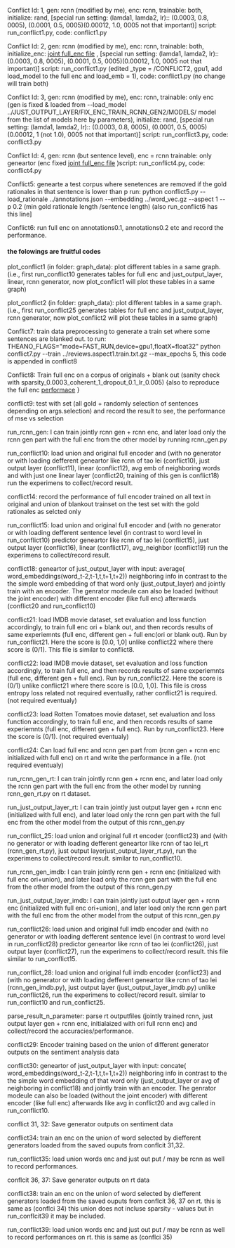 Conflict Id: 1, gen: rcnn (modified by me), enc: rcnn, trainable: both, initialize: rand, [special run setting: (lamda1, lamda2, lr):: (0.0003, 0.8, 0005), (0.0001, 0.5, 0005)(0.00012, 1.0, 0005 not that important)] script: run_conflict1.py, code: conflict1.py


Conflict Id: 2, gen: rcnn (modified by me), enc: rcnn, trainable: both, initialize_enc: [joint full_enc file](https://github.com/rizwan09/budget_model/blob/dev/model_sparsity_0.0003_coherent_1_dropout_0.1_lr_0.005_max_epochs_100.txt.pkl.gz) , [special run setting: (lamda1, lamda2, lr):: (0.0003, 0.8, 0005), (0.0001, 0.5, 0005)(0.00012, 1.0, 0005 not that important)] script: run_conflict1.py (edited _type = /CONFLICT2, gpu1, add load_model to the full enc and load_emb = 1), code: conflict1.py (no change will train both)


Conflict Id: 3, gen: rcnn (modified by me), enc: rcnn, trainable: only enc (gen is fixed & loaded from --load_model ../JUST_OUTPUT_LAYER/FIX_ENC_TRAIN_RCNN_GEN2/MODELS/ model from the list of models here by parameters), initialize: rand, [special run setting: (lamda1, lamda2, lr):: (0.0003, 0.8, 0005), (0.0001, 0.5, 0005)(0.00012, 1 (not 1.0), 0005 not that important)] script: run_conflict3.py, code: conflict3.py



Conflict Id: 4, gen: rcnn (but sentence level), enc = rcnn trainable: only geneartor (enc fixed [joint full_enc file](https://github.com/rizwan09/budget_model/blob/dev/model_sparsity_0.0003_coherent_1_dropout_0.1_lr_0.005_max_epochs_100.txt.pkl.gz) )script: run_conflict4.py, code: conflict4.py


Conflict5: genearte a test corpus where senetences are removed if the gold rationales in that sentence is lower than p
run: python conflict5.py --load_rationale ../annotations.json --embedding ../word_vec.gz --aspect 1 --p 0.2 (min gold rationale length /sentence length) (also run_conflict6 has this line]

Conflict6: run full enc on annotations0.1, annotations0.2 etc and record the performance. 

#### the folowings are fruitful codes


plot_conflict1 (in folder: graph_data): plot different tables in a same graph. (i.e., first run_conflict10 generates tables for full enc and just_output_layer, linear, rcnn generator, now plot_conflict1 will plot these tables in a same graph)


plot_conflict2 (in folder: graph_data): plot different tables in a same graph. (i.e., first run_conflict25 generates tables for full enc and just_output_layer, rcnn generator, now plot_conflict2 will plot these tables in a same graph)

Conflict7: train data preprocessing to generate a train set where some sentences are blanked out.
to run: THEANO_FLAGS="mode=FAST_RUN,device=gpu1,floatX=float32" python conflict7.py --train ../reviews.aspect1.train.txt.gz --max_epochs 5, this code is appended in conflict8

Conflict8: Train full enc on a corpus of originals + blank out (sanity check with sparsity_0.0003_coherent_1_dropout_0.1_lr_0.005) {also to reproduce the full enc [performace](https://docs.google.com/spreadsheets/d/1xQmQpaoojtVGbEJT4CY_qqMzBTnjq_uRZ9vDfjQHVko/edit#gid=0) }

conflict9:  test with set (all gold + randomly selection of sentences depending on args.selection) and record the result to see, the performance of mse vs selection

run_rcnn_gen: I can train jointly rcnn gen + rcnn enc, and later load only the rcnn gen part with the full enc from the other model by running rcnn_gen.py

run_conflict10: load union and original full encoder and (with no generator or with loading defferent geneartor like rcnn of tao lei (conflict10), just output layer (conflict11), linear (conflict12), avg emb of neighboring words and with just one linear layer (conflict20, training of this gen is conflict18) run the experimens to collect/record result.

conflict14: record the performance of full encoder trained on all text in original and union of blankout trainset on the test set with the gold rationales as selcted only

run_conflict15: load union and original full encoder and (with no generator or with loading defferent sentence level (in contrast to word level in run_conflict10)  predictor geneartor like rcnn of tao lei (conflict15), just output layer (conflict16), linear (conflict17), avg_neighbor (conflict19) run the experimens to collect/record result.

conflict18: geneartor of just_output_layer with input: average( word_embeddings(word_t-2,t-1,t,t+1,t+2)) neighboring info
in contrast to the the simple word embedding of that word only (just_output_layer) and jointly train with an encoder. The genrator modeule can also be loaded (without the joint encoder) with different encoder (like full enc) afterwards (conflict20 and run_conflict10)

conflict21: load IMDB movie dataset, set evaluation and loss function accordingly, to train full enc ori + blank out, and then records results of same experiemnts (full enc, different gen + full enc(ori or blank out). Run by run_conflict21. Here the score is [0.0, 1,0] unlike conflict22 where there score is (0/1). This file is similar to conflict8. 

conflict22: load IMDB movie dataset, set evaluation and loss function accordingly, to train full enc, and then records results of same experiemnts (full enc, different gen + full enc). Run by run_conflict22. Here the score is (0/1) unlike conflict21 where there score is [0.0, 1,0]. This file is cross entropy loss related not required eventually, rather conflict21 is required. (not required eventualy)

conflict23: load Rotten Tomatoes movie dataset, set evaluation and loss function accordingly, to train full enc, and then records results of same experiemnts (full enc, different gen + full enc). Run by run_conflict23. Here the score is (0/1). (not required eventualy)

conflict24: Can load full enc and rcnn gen part from (rcnn gen + rcnn enc initialized with full enc) on rt and write the performance in a file. (not required eventualy)


run_rcnn_gen_rt: I can train jointly rcnn gen + rcnn enc, and later load only the rcnn gen part with the full enc from the other model by running rcnn_gen_rt.py on rt dataset. 

run_just_output_layer_rt: I can train jointly just output layer gen + rcnn enc (initialized with full enc), and later load only the rcnn gen part with the full enc from the other model from the output of this rcnn_gen.py

run_conflict_25: load union and original full rt encoder (conflict23) and (with no generator or with loading defferent geneartor like rcnn of tao lei_rt (rcnn_gen_rt.py), just output layerjust_output_layer_rt.py), run the experimens to collect/record result. similar to run_conflict10.

run_rcnn_gen_imdb: I can train jointly rcnn gen + rcnn enc (initialized with full enc ori+union), and later load only the rcnn gen part with the full enc from the other model from the output of this rcnn_gen.py

run_just_output_layer_imdb: I can train jointly just output layer gen + rcnn enc (initialized with full enc ori+union), and later load only the rcnn gen part with the full enc from the other model from the output of this rcnn_gen.py

run_conflict26: load union and original full imdb encoder and (with no generator or with loading defferent sentence level (in contrast to word level in run_conflict28)  predictor geneartor like rcnn of tao lei (conflict26), just output layer (conflict27), run the experimens to collect/record result. this file similar to run_conflict15.

run_conflict_28: load union and original full imdb encoder (conflict23) and (with no generator or with loading defferent geneartor like rcnn of tao lei (rcnn_gen_imdb.py), just output layer (just_output_layer_imdb.py) unlike run_conflict26, run the experimens to collect/record result. similar to run_conflict10 and run_conflict25.

parse_result_n_parameter: parse rt outputfiles (jointly trained rcnn, just output layer gen + rcnn enc, initialaized with ori full rcnn enc) and collect/record the accuracies/performance.

conflict29: Encoder training based on the union of different generator outputs on the sentiment analysis data

conflict30: geneartor of just_output_layer with input: concate( word_embeddings(word_t-2,t-1,t,t+1,t+2)) neighboring info
in contrast to the the simple word embedding of that word only (just_output_layer or avg of neighboring in conflict18) and jointly train with an encoder. The genrator modeule can also be loaded (without the joint encoder) with different encoder (like full enc) afterwards like avg in conflict20 and avg called in run_conflict10.


conflict 31, 32: Save generator outputs on sentiment data

conflict34: train an enc on the union of word selected by diefferent generators loaded from the saved ouputs from conflcit 31,32.

run_conflict35: load union words enc and just out put / may be rcnn as well to record performances.

conflcit 36, 37: Save generator outputs on rt data 

conflict38: train an enc on the union of word selected by diefferent generators loaded from the saved ouputs from conflcit 36, 37 on rt. this is same as (conflci 34) this union does not incluse sparsity - values but in run_conflcit39 it may be included.

run_conflict39: load union words enc and just out put / may be rcnn as well to record performances on rt. this is same as (conflci 35)


